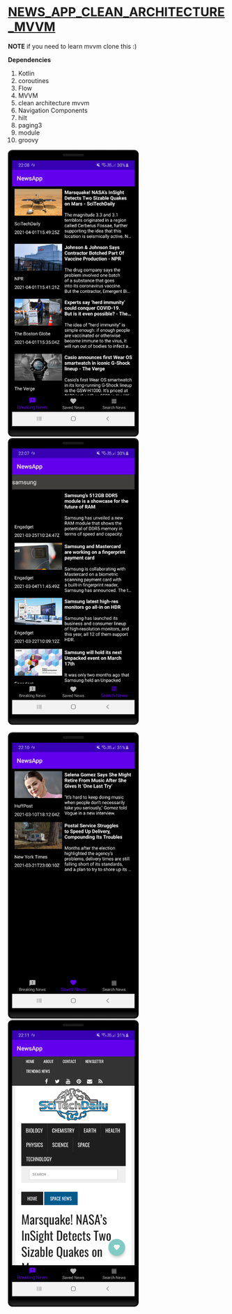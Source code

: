# [NEWS_APP_CLEAN_ARCHITECTURE_MVVM](https://github.com/amirhusseinSSoori/News_App_Clean_Architecture_MVVM)

**NOTE** 
if you need to learn mvvm clone this :)

**Dependencies**
1. Kotlin
2. coroutines
3. Flow
4. MVVM
5. clean architecture mvvm 
6. Navigation Components
7. hilt
8. paging3
9. module
10. groovy



<img src="/screenshots/news.jpg" width="300" >  <img src="/screenshots/search.jpg" width="300" >


<img src="/screenshots/save.jpg" width="300" > <img src="/screenshots/chose.jpg" width="300" >

